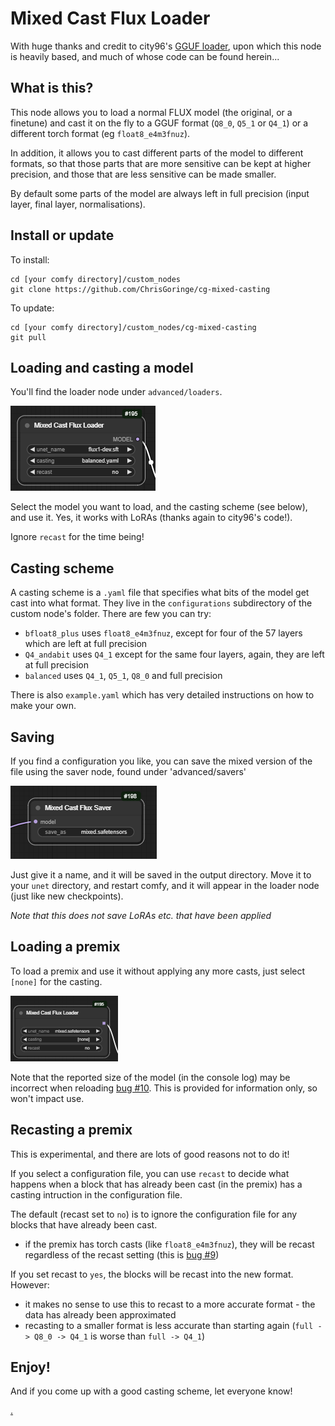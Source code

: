 # Mixed Cast Flux Loader

With huge thanks and credit to city96's [GGUF loader](https://github.com/city96/ComfyUI-GGUF), upon which 
this node is heavily based, and much of whose code can be found herein...

## What is this?

This node allows you to load a normal FLUX model (the original, or a finetune) and cast it on the fly 
to a GGUF format (`Q8_0`, `Q5_1` or `Q4_1`) or a different torch format (eg `float8_e4m3fnuz`).

In addition, it allows you to cast different parts of the model to different formats, so that those
parts that are more sensitive can be kept at higher precision, and those that are less sensitive can 
be made smaller.

By default some parts of the model are always left in full precision (input layer, final layer, normalisations).

## Install or update

To install:

``` 
cd [your comfy directory]/custom_nodes
git clone https://github.com/ChrisGoringe/cg-mixed-casting
```

To update:

```
cd [your comfy directory]/custom_nodes/cg-mixed-casting
git pull
```

## Loading and casting a model

You'll find the loader node under `advanced/loaders`. 

![node](docs/loader.png)

Select the model you want to load, and the casting scheme (see below),
and use it. Yes, it works with LoRAs (thanks again to city96's code!).

Ignore `recast` for the time being!

## Casting scheme

A casting scheme is a `.yaml` file that specifies what bits of the model get cast into what format. 
They live in the `configurations` subdirectory of the custom node's folder. There are few you can try:

- `bfloat8_plus` uses `float8_e4m3fnuz`, except for four of the 57 layers which are left at full precision
- `Q4_andabit` uses `Q4_1` except for the same four layers, again, they are left at full precision
- `balanced` uses `Q4_1`, `Q5_1`, `Q8_0` and full precision

There is also `example.yaml` which has very detailed instructions on how to make your own. 

## Saving

If you find a configuration you like, you can save the mixed version of the file using the saver node, 
found under 'advanced/savers'

![saver](docs/saver.png)

Just give it a name, and it will be saved in the output directory. Move it to your `unet` directory, and
restart comfy, and it will appear in the loader node (just like new checkpoints).

*Note that this does _not_ save LoRAs etc. that have been applied*

## Loading a premix

To load a premix and use it without applying any more casts, just select `[none]` for the casting. 

![reload](docs/reload.png)

Note that the reported size of the model (in the console log) may be incorrect when reloading [bug #10](https://github.com/chrisgoringe/cg-mixed-casting/issues/10). This is provided for information only, so won't impact use.

## Recasting a premix

This is experimental, and there are lots of good reasons not to do it!

If you select a configuration file, you can use `recast` to decide what happens when a block that
has already been cast (in the premix) has a casting intruction in the configuration file. 

The default (recast set to `no`) is to ignore the configuration file for any blocks that have already been cast.

- if the premix has torch casts (like `float8_e4m3fnuz`), they will be recast regardless of the recast setting (this is [bug #9](https://github.com/chrisgoringe/cg-mixed-casting/issues/9))

If you set recast to `yes`, the blocks will be recast into the new format. However:

- it makes no sense to use this to recast to a more accurate format - the data has already been approximated
- recasting to a smaller format is less accurate than starting again (`full -> Q8_0 -> Q4_1` is worse than `full -> Q4_1`)

## Enjoy!

And if you come up with a good casting scheme, let everyone know!

[.](https://huggingface.co/city96/FLUX.1-dev-gguf/tree/main)
